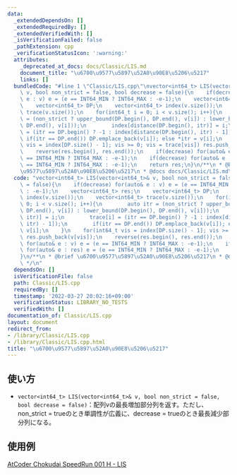 ```yaml
---
data:
  _extendedDependsOn: []
  _extendedRequiredBy: []
  _extendedVerifiedWith: []
  _isVerificationFailed: false
  _pathExtension: cpp
  _verificationStatusIcon: ':warning:'
  attributes:
    _deprecated_at_docs: docs/Classic/LIS.md
    document_title: "\u6700\u9577\u5897\u52A0\u90E8\u5206\u5217"
    links: []
  bundledCode: "#line 1 \"Classic/LIS.cpp\"\nvector<int64_t> LIS(vector<int64_t>&\
    \ v, bool non_strict = false, bool decrease = false){\n    if(decrease) for(auto&\
    \ e : v) e = (e == INT64_MIN ? INT64_MAX : -e-1);\n    vector<int64_t> res;\n\
    \    vector<int64_t> DP;\n    vector<int64_t> index(v.size());\n    vector<int64_t>\
    \ trace(v.size());\n    for(int64_t i = 0; i < v.size(); i++){\n        auto itr\
    \ = (non_strict ? upper_bound(DP.begin(), DP.end(), v[i]) : lower_bound(DP.begin(),\
    \ DP.end(), v[i]));\n        index[distance(DP.begin(), itr)] = i;\n        trace[i]\
    \ = (itr == DP.begin() ? -1 : index[distance(DP.begin(), itr) - 1]);\n       \
    \ if(itr == DP.end()) DP.emplace_back(v[i]); else *itr = v[i];\n    }\n    for(int64_t\
    \ vis = index[DP.size() - 1]; vis >= 0; vis = trace[vis]) res.push_back(v[vis]);\n\
    \    reverse(res.begin(), res.end());\n    if(decrease) for(auto& e : v) e = (e\
    \ == INT64_MIN ? INT64_MAX : -e-1);\n    if(decrease) for(auto& e : res) e = (e\
    \ == INT64_MIN ? INT64_MAX : -e-1);\n    return res;\n}\n/**\n * @brief \u6700\
    \u9577\u5897\u52A0\u90E8\u5206\u5217\n * @docs docs/Classic/LIS.md\n */\n"
  code: "vector<int64_t> LIS(vector<int64_t>& v, bool non_strict = false, bool decrease\
    \ = false){\n    if(decrease) for(auto& e : v) e = (e == INT64_MIN ? INT64_MAX\
    \ : -e-1);\n    vector<int64_t> res;\n    vector<int64_t> DP;\n    vector<int64_t>\
    \ index(v.size());\n    vector<int64_t> trace(v.size());\n    for(int64_t i =\
    \ 0; i < v.size(); i++){\n        auto itr = (non_strict ? upper_bound(DP.begin(),\
    \ DP.end(), v[i]) : lower_bound(DP.begin(), DP.end(), v[i]));\n        index[distance(DP.begin(),\
    \ itr)] = i;\n        trace[i] = (itr == DP.begin() ? -1 : index[distance(DP.begin(),\
    \ itr) - 1]);\n        if(itr == DP.end()) DP.emplace_back(v[i]); else *itr =\
    \ v[i];\n    }\n    for(int64_t vis = index[DP.size() - 1]; vis >= 0; vis = trace[vis])\
    \ res.push_back(v[vis]);\n    reverse(res.begin(), res.end());\n    if(decrease)\
    \ for(auto& e : v) e = (e == INT64_MIN ? INT64_MAX : -e-1);\n    if(decrease)\
    \ for(auto& e : res) e = (e == INT64_MIN ? INT64_MAX : -e-1);\n    return res;\n\
    }\n/**\n * @brief \u6700\u9577\u5897\u52A0\u90E8\u5206\u5217\n * @docs docs/Classic/LIS.md\n\
    \ */\n"
  dependsOn: []
  isVerificationFile: false
  path: Classic/LIS.cpp
  requiredBy: []
  timestamp: '2022-03-27 20:02:16+09:00'
  verificationStatus: LIBRARY_NO_TESTS
  verifiedWith: []
documentation_of: Classic/LIS.cpp
layout: document
redirect_from:
- /library/Classic/LIS.cpp
- /library/Classic/LIS.cpp.html
title: "\u6700\u9577\u5897\u52A0\u90E8\u5206\u5217"
---
```

## 使い方  
- `vector<int64_t> LIS(vector<int64_t>& v, bool non_strict = false, bool decrease = false)`：配列vの最長増加部分列を返す。ただし、non_strict = trueのとき単調性が広義に、decrease = trueのとき最長減少部分列になる。  

## 使用例
<a href="https://atcoder.jp/contests/chokudai_S001/submissions/30497502" target="_blank">AtCoder Chokudai SpeedRun 001 H - LIS</a>
